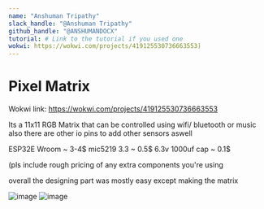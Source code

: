 ```yaml
---
name: "Anshuman Tripathy"
slack_handle: "@Anshuman Tripathy"
github_handle: "@ANSHUMANDOCX"
tutorial: # Link to the tutorial if you used one
wokwi: https://wokwi.com/projects/419125530736663553)
---
```


# Pixel Matrix

Wokwi link: https://wokwi.com/projects/419125530736663553

Its a 11x11 RGB Matrix that can be controlled using wifi/ bluetooth or music also there are other io pins to add other sensors aswell

ESP32E Wroom ~ 3-4$
mic5219 3.3 ~ 0.5$
6.3v 1000uf cap ~ 0.1$

(pls include rough pricing of any extra components you're using

overall the designing part was mostly easy except making the matrix 

![image](https://github.com/user-attachments/assets/f3851708-1617-4756-bb48-edfdefb3536d)
![image](https://github.com/user-attachments/assets/74377205-9d05-4a00-b3fe-5b75d8861007)


